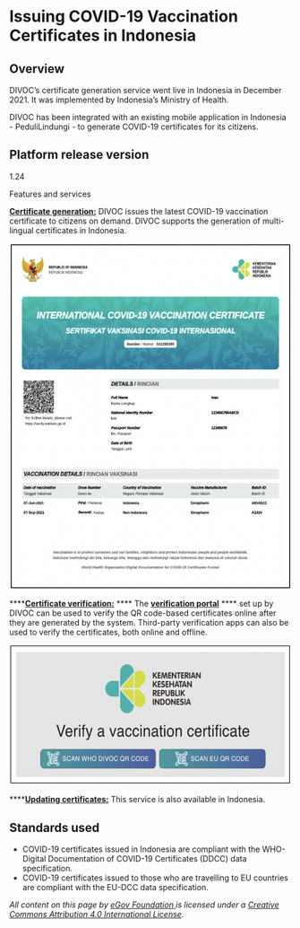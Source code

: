 # Issuing COVID-19 Vaccination Certificates in Indonesia

## Overview&#x20;

DIVOC’s certificate generation service went live in Indonesia in December 2021. It was implemented by Indonesia’s Ministry of Health.

DIVOC has been integrated with an existing mobile application in Indonesia - PeduliLindungi - to generate COVID-19 certificates for its citizens.&#x20;

## Platform release version&#x20;

1.24&#x20;

Features and services&#x20;

[**Certificate generation:**](../divocs-verifiable-certificate-features/creating-a-divoc-certificate/) DIVOC issues the latest COVID-19 vaccination certificate to citizens on demand. DIVOC supports the generation of multi-lingual certificates in Indonesia.

![Sample COVID-19 vaccination certificate](<../.gitbook/assets/Screenshot 2022-05-10 at 2.00.16 PM.png>)

****[**Certificate verification:**](../divocs-verifiable-certificate-features/verifying-a-divoc-certificate.md) **** The [**verification portal**](https://verify.kemkes.go.id) **** set up by DIVOC can be used to verify the QR code-based certificates online after they are generated by the system. Third-party verification apps can also be used to verify the certificates, both online and offline.

![](<../.gitbook/assets/Screenshot 2022-05-10 at 2.03.10 PM.png>)

****[**Updating certificates:**](../divocs-verifiable-certificate-features/updating-a-divoc-certificate.md) This service is also available in Indonesia.&#x20;

## Standards used&#x20;

* COVID-19 certificates issued in Indonesia are compliant with the WHO-Digital Documentation of COVID-19 Certificates (DDCC) data specification.&#x20;
* COVID-19 certificates issued to those who are travelling to EU countries are compliant with the EU-DCC data specification.



_All content on this page by_ [_eGov Foundation_ ](https://egov.org.in)_is licensed under a_ [_Creative Commons Attribution 4.0 International License_](http://creativecommons.org/licenses/by/4.0/)_._
